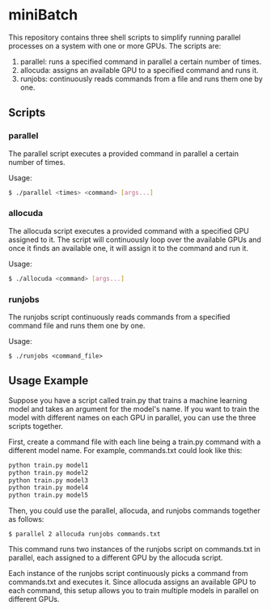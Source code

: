 # miniBatch

This repository contains three shell scripts to simplify running parallel processes on a system with one or more GPUs. The scripts are:

1. parallel: runs a specified command in parallel a certain number of times.
2. allocuda: assigns an available GPU to a specified command and runs it.
3. runjobs: continuously reads commands from a file and runs them one by one.


## Scripts

### parallel

The parallel script executes a provided command in parallel a certain number of times.

Usage:

```bash
$ ./parallel <times> <command> [args...]
```

### allocuda

The allocuda script executes a provided command with a specified GPU assigned to it. The script will continuously loop over the available GPUs and once it finds an available one, it will assign it to the command and run it.

Usage:

```bash
$ ./allocuda <command> [args...]
```

### runjobs

The runjobs script continuously reads commands from a specified command file and runs them one by one.

Usage:

```
$ ./runjobs <command_file>
```

## Usage Example

Suppose you have a script called train.py that trains a machine learning model and takes an argument for the model's name. If you want to train the model with different names on each GPU in parallel, you can use the three scripts together.

First, create a command file with each line being a train.py command with a different model name. For example, commands.txt could look like this:

```bash
python train.py model1
python train.py model2
python train.py model3
python train.py model4
python train.py model5
```

Then, you could use the parallel, allocuda, and runjobs commands together as follows:

```
$ parallel 2 allocuda runjobs commands.txt
```

This command runs two instances of the runjobs script on commands.txt in parallel, each assigned to a different GPU by the allocuda script.

Each instance of the runjobs script continuously picks a command from commands.txt and executes it. Since allocuda assigns an available GPU to each command, this setup allows you to train multiple models in parallel on different GPUs.

